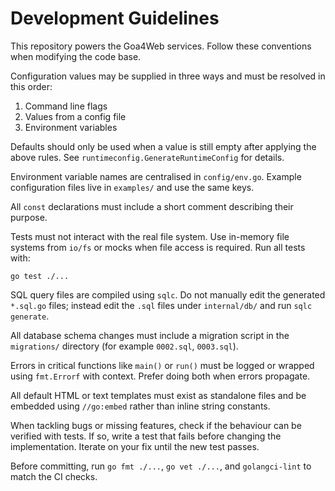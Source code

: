 # Development Guidelines

This repository powers the Goa4Web services. Follow these conventions when modifying the code base.

Configuration values may be supplied in three ways and must be resolved in this order:

1. Command line flags
2. Values from a config file
3. Environment variables

Defaults should only be used when a value is still empty after applying the above rules. See `runtimeconfig.GenerateRuntimeConfig` for details.

Environment variable names are centralised in `config/env.go`. Example configuration files live in `examples/` and use the same keys.

All `const` declarations must include a short comment describing their purpose.

Tests must not interact with the real file system. Use in-memory file systems from `io/fs` or mocks when file access is required. Run all tests with:

```
go test ./...
```

SQL query files are compiled using `sqlc`. Do not manually edit the generated `*.sql.go` files; instead edit the `.sql` files under `internal/db/` and run `sqlc generate`.

All database schema changes must include a migration script in the `migrations/` directory (for example `0002.sql`, `0003.sql`).

Errors in critical functions like `main()` or `run()` must be logged or wrapped using `fmt.Errorf` with context. Prefer doing both when errors propagate.

All default HTML or text templates must exist as standalone files and be embedded using `//go:embed` rather than inline string constants.

When tackling bugs or missing features, check if the behaviour can be verified with tests. If so, write a test that fails before changing the implementation. Iterate on your fix until the new test passes.

Before committing, run `go fmt ./...`, `go vet ./...`, and `golangci-lint` to match the CI checks.
